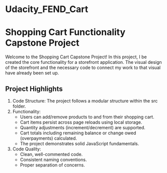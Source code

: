 # Udacity_FEND_Cart
<h1>Shopping Cart Functionality Capstone Project</h1>
<p>Welcome to the Shopping Cart Capstone Project! In this project, I be created the core functionality for a storefront application. The visual design of the storefront and the necessary code to connect my work to that visual have already been set up.</p>

<h2>Project Highlights</h2>
<ol>
  <li>Code Structure: The project follows a modular structure within the src folder.
  <li>Functionality: 
    <ul>
      <li>Users can add/remove products to and from their shopping cart.
      <li>Cart items persist across page reloads using local storage.
      <li>Quantity adjustments (increment/decrement) are supported.
      <li>Cart totals including remaining balance or change owed (overpayments) calculated.
      <li>The project demonstrates solid JavaScript fundamentals.</li></ul>
  <li>Code Quality:
    <ul>
      <li>Clean, well-commented code.      
      <li>Consistent naming conventions.
      <li>Proper separation of concerns.</li></ul>




